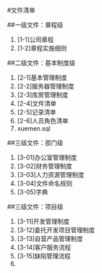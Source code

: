 #文件清单

##一级文件：章程级
1. [1-1]公司章程
1. [1-2]章程实施细则

##二级文件：基本制度级
1. [2-1]基本管理制度
1. [2-2]服务器管理制度
1. [2-3]库房管理制度
1. [2-4]文件清单
1. [2-5]记录清单
1. [2-6]人员角色清单
1. xuemen.sql

##三级文件：部门级
1. [3-01]办公室管理制度
1. [3-02]财务管理制度
1. [3-03]人力资源管理制度
1. [3-04]文件命名规则
1. [3-05]字典

##三级文件：项目级
1. [3-11]开发管理制度
1. [3-12]委托开发项目管理制度
1. [3-13]自营产品管理制度
1. [3-14]客户服务流程
1. [3-15]缺陷管理流程
1. 